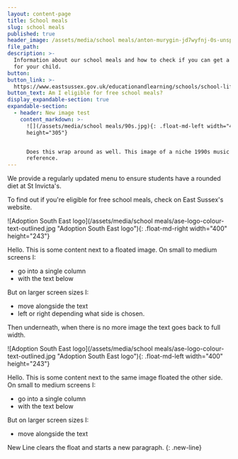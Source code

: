 ```yaml
---
layout: content-page
title: School meals
slug: school meals
published: true
header_image: /assets/media/school meals/anton-murygin-jd7wyfnj-0s-unsplash-1.jpg
file_path:
description: >-
  Information about our school meals and how to check if you can get a free meal
  for your child.
button:
button_link: >-
  https://www.eastsussex.gov.uk/educationandlearning/schools/school-life/meals/free/
button_text: Am I eligible for free school meals?
display_expandable-section: true
expandable-section:
  - header: New image test
    content_markdown: >-
      ![](/assets/media/school meals/90s.jpg){: .float-md-left width="413"
      height="305"}


      Does this wrap around as well. This image of a niche 1990s music
      reference.
---
```


We provide a regularly updated menu to ensure students have a rounded diet at St Invicta's.

To find out if you're eligible for free school meals, check on East Sussex's website.

![Adoption South East logo](/assets/media/school meals/ase-logo-colour-text-outlined.jpg "Adoption South East logo"){: .float-md-right width="400" height="243"}

Hello. This is some content next to a floated image. On small to medium screens I:

* go into a single column
* with the text below

But on larger screen sizes I:

* move alongside the text
* left or right depending what side is chosen.

Then underneath, when there is no more image the text goes back to full width.

![Adoption South East logo](/assets/media/school meals/ase-logo-colour-text-outlined.jpg "Adoption South East logo"){: .float-md-left width="400" height="243"}

Hello. This is some content next to the same image floated the other side. On small to medium screens I:

* go into a single column
* with the text below

But on larger screen sizes I:

* move alongside the text

New Line clears the float and starts a new paragraph.
{: .new-line}